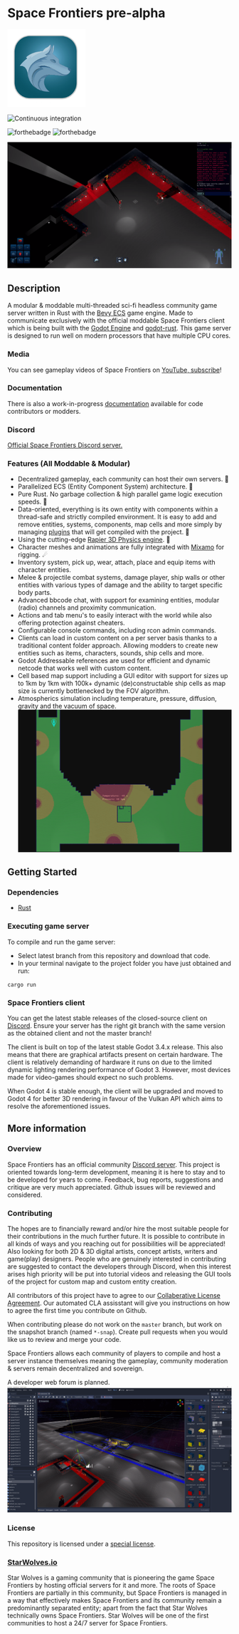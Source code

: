 # Space Frontiers pre-alpha
<img src="/data/project/sflogo.png?raw=true" data-canonical-src="/data/project/sflogo.png?raw=true" width="175" height="175"/>

![Continuous integration](https://github.com/starwolves/space/actions/workflows/rust.yml/badge.svg?branch=0.0.3-snap)

![forthebadge](https://forthebadge.com/images/badges/made-with-rust.svg) ![forthebadge](https://forthebadge.com/images/badges/powered-by-black-magic.svg)

![Screenshot of Space Frontiers gameplay](/data/project/sfss.png?raw=true)

## Description

  

A modular & moddable multi-threaded sci-fi headless community game server written in Rust with the [Bevy ECS](https://bevyengine.org/) game engine. Made to communicate exclusively with the official moddable Space Frontiers client which is being built with the [Godot Engine](https://godotengine.org/) and [godot-rust](https://github.com/godot-rust/godot-rust).
This game server is designed to run well on modern processors that have multiple CPU cores.

### Media
You can see gameplay videos of Space Frontiers on [YouTube, subscribe](https://www.youtube.com/channel/UC6D7lcx9eL_ChA7HzzvhLtA)!

### Documentation
There is also a work-in-progress [documentation](https://sf-docs.starwolves.io) available for code contributors or modders.

### Discord
[Official Space Frontiers Discord server.](https://discord.gg/yYpMun9CTT)

### Features (All Moddable & Modular)
* Decentralized gameplay, each community can host their own servers. 👑
* Parallelized ECS (Entity Component System) architecture. 📡
* Pure Rust. No garbage collection & high parallel game logic execution speeds. 🌟
* Data-oriented, everything is its own entity with components within a thread-safe and strictly compiled environment. It is easy to add and remove entities, systems, components, map cells and more simply by managing [plugins](https://bevyengine.org/learn/book/getting-started/plugins/) that will get compiled with the project. 🔭
* Using the cutting-edge [Rapier 3D Physics engine](https://rapier.rs/). 🚀
* Character meshes and animations are fully integrated with [Mixamo](https://www.mixamo.com/) for rigging. ☄
* Inventory system, pick up, wear, attach, place and equip items with character entities.
* Melee & projectile combat systems, damage player, ship walls or other entities with various types of damage and the ability to target specific body parts.
* Advanced bbcode chat, with support for examining entities, modular (radio) channels and proximity communication.
* Actions and tab menu's to easily interact with the world while also offering protection against cheaters.
* Configurable console commands, including rcon admin commands.
* Clients can load in custom content on a per server basis thanks to a traditional content folder approach. Allowing modders to create new entities such as items, characters, sounds, ship cells and more.
* Godot Addressable references are used for efficient and dynamic netcode that works well with custom content.
* Cell based map support including a GUI editor with support for sizes up to 1km by 1km with 100k+ dynamic (de)constructable ship cells as map size is currently bottlenecked by the FOV algorithm. 
* Atmospherics simulation including temperature, pressure, diffusion, gravity and the vacuum of space.
![Screenshot of Space Frontiers atmospherics simulation](/data/project/sfatmosss.png?raw=true)

## Getting Started

### Dependencies



* [Rust](https://www.rust-lang.org/)

  

  

### Executing game server

  

To compile and run the game server:
* Select latest branch from this repository and download that code.
* In your terminal navigate to the project folder you have just obtained and run:

```
cargo run
```

### Space Frontiers client
You can get the latest stable releases of the closed-source client on [Discord](https://discord.gg/yYpMun9CTT).
Ensure your server has the right git branch with the same version as the obtained client and not the master branch!

The client is built on top of the latest stable Godot 3.4.x release. This also means that there are graphical artifacts present on certain hardware. The client is relatively demanding of hardware it runs on due to the limited dynamic lighting rendering performance of Godot 3.
However, most devices made for video-games should expect no such problems.

When Godot 4 is stable enough, the client will be upgraded and moved to Godot 4 for better 3D rendering in favour of the Vulkan API  which aims to resolve the aforementioned issues.

## More information

### Overview
Space Frontiers has an official community [Discord server](https://discord.gg/yYpMun9CTT).
This project is oriented towards long-term development, meaning it is here to stay and to be developed for years to come.
Feedback, bug reports, suggestions and critique are very much appreciated. Github issues will be reviewed and considered.

### Contributing
The hopes are to financially reward and/or hire the most suitable people for their contributions in the much further future.
It is possible to contribute in all kinds of ways and you reaching out for possibilities will be appreciated!
Also looking for both 2D & 3D digital artists, concept artists, writers and game(play) designers.
People who are genuinely interested in contributing are suggested to contact the developers through Discord, when this interest arises high priority will be put into tutorial videos and releasing the GUI tools of the project for custom map and custom entity creation.

All contributors of this project have to agree to our [Collaberative License Agreement](https://github.com/starwolves/contributor-license-agreement/blob/main/CLA). Our automated CLA assisstant will give you instructions on how to agree the first time you contribute on Github.

When contributing please do not work on the `master` branch, but work on the snapshot branch (named `*-snap`). Create pull requests when you would like us to review and merge your code.

Space Frontiers allows each community of players to compile and host a server instance themselves meaning the gameplay, community moderation & servers remain decentralized and sovereign.

A developer web forum is planned.
![Screenshot of Space Frontiers GUI project map and content editor](/data/project/sfeditorss.png?raw=true)

### License

This repository is licensed under a [special license](https://github.com/starwolves/space/blob/master/LICENSE).


### [StarWolves.io](https://starwolves.io)
Star Wolves is a gaming community that is pioneering the game Space Frontiers by hosting official servers for it and more.
The roots of Space Frontiers are partially in this community, but Space Frontiers is managed in a way that effectively makes Space Frontiers and its community remain a predominantly separated entity; apart from the fact that Star Wolves technically owns Space Frontiers.
Star Wolves will be one of the first communities to host a 24/7 server for Space Frontiers.
